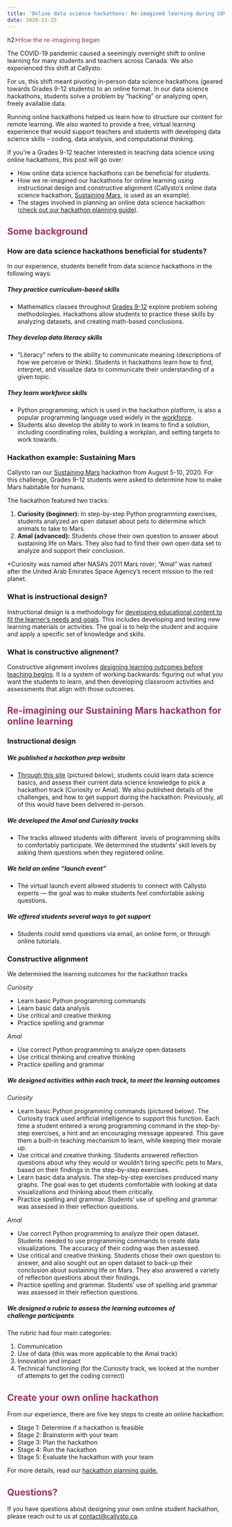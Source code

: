 ```yaml
---
title: 'Online data science hackathons: Re-imagined learning during COVID-19'
date: 2020-11-25
---
```

h2><span style="color: #993366;">How the re-imagining began</span></h2>
<p>The COVID-19 pandemic caused a seemingly overnight shift to online learning for many students and teachers across Canada. We also experienced this shift at Callysto.</p>
<p>For us, this shift meant pivoting in-person data science hackathons (geared towards Grades 9-12 students) to an online format. In our data science hackathons, students solve a problem by “hacking” or analyzing open, freely available data.</p>
<p>Running online hackathons helped us learn how to structure our content for remote learning. We also wanted to provide a free, virtual learning experience that would support teachers and students with developing data science skills – coding, data analysis, and computational thinking.</p>
<p>If you’re a Grades 9-12 teacher interested in teaching data science using online hackathons, this post will go over:</p>
<ul>
<li>How online data science hackathons can be beneficial for students.</li>
<li>How we re-imagined our hackathons for online learning using instructional design and constructive alignment (Callysto’s online data science hackathon,&nbsp;<a href="https://www.callysto.ca/2020/09/10/students-seek-a-sustainable-life-on-mars-as-part-of-callysto-hackathon/" target="_blank" rel="noreferrer noopener">Sustaining Mars</a>, is used as an example).</li>
<li>The stages involved in planning an online data science hackathon (<a href="https://bit.ly/callystohackathonguide" target="_blank" rel="noreferrer noopener">check out our hackathon planning guide</a>).</li>
</ul>
<h2><span style="color: #993366;">Some background</span></h2>
<h3>How are data science hackathons&nbsp;beneficial for students?</h3>
<p>In our experience, students benefit from data science hackathons in the following ways:</p>
<h5><strong>They practice curriculum-based skills</strong></h5>
<ul>
<li>Mathematics classes throughout&nbsp;<a href="https://www.cicic.ca/1240/an_overview_of_elementary_and_secondary_education.canada">Grades 9-12</a>&nbsp;explore problem solving methodologies. Hackathons allow students to practice these skills by analyzing datasets, and creating math-based conclusions.</li>
</ul>
<h5><strong>They develop data literacy skills</strong></h5>
<ul>
<li>“Literacy” refers to the ability to communicate meaning (descriptions of how we perceive or think). Students in hackathons learn how to find, interpret, and visualize data to communicate their understanding of a given topic.</li>
</ul>
<h5>They learn workforce skills</h5>
<ul>
<li>Python programming, which is used in the hackathon platform, is also a popular programming language used widely in the&nbsp;<a href="https://www.indeed.com/career-advice/career-development/best-programming-languages-to-learn" target="_blank" rel="noreferrer noopener">workforce</a>.</li>
<li>Students also develop the ability to work in teams to find a solution, including coordinating roles, building a workplan, and setting targets to work towards.</li>
</ul>
<h3>Hackathon example: Sustaining Mars</h3>
<p>Callysto ran our&nbsp;<a href="https://www.callysto.ca/2020/09/10/students-seek-a-sustainable-life-on-mars-as-part-of-callysto-hackathon/" target="_blank" rel="noreferrer noopener">Sustaining Mars</a>&nbsp;hackathon from August 5-10, 2020. For this challenge, Grades 9-12 students were asked to determine how to make Mars habitable for humans.</p>
<p>The hackathon featured two tracks:</p>
<ol>
<li><strong>Curiosity (beginner):</strong>&nbsp;In step-by-step Python programming exercises, students analyzed an open dataset about pets to determine which animals to take to Mars.</li>
<li><strong>Amal (advanced):</strong>&nbsp;Students chose their own question to answer about sustaining life on Mars. They also had to find their own open data set to analyze and support their conclusion.</li>
</ol>
<p>*Curiosity was named after NASA’s 2011 Mars rover; “Amal” was named after the United Arab Emirates Space Agency’s recent mission to the red planet.</p>
<h3>What is instructional design?</h3>
<p>Instructional design is a methodology for&nbsp;<a href="https://docs.wixstatic.com/ugd/c9b0ce_4c5d961291de41e58e08576d3c9ee868.pdf">developing educational content to fit the learner’s needs and goals</a>.&nbsp;This includes developing and testing new learning materials or activities. The goal is to help the student and acquire and apply a specific set of knowledge and skills.</p>
<h3>What is constructive alignment?</h3>
<p>Constructive alignment involves&nbsp;<a href="https://www.tru.ca/__shared/assets/Constructive_Alignment36087.pdf">designing learning outcomes before teaching begins</a>. It is a system of working backwards: figuring out what you want the students to learn, and then developing classroom activities and assessments that align with those outcomes.</p>
<h2><span style="color: #993366;">Re-imagining our Sustaining Mars hackathon for online learning</span></h2>
<h3>Instructional design</h3>
<h5>We published a&nbsp;hackathon prep website</h5>
<ul>
<li><a href="https://callysto-hackathon.netlify.app/" target="_blank" rel="noreferrer noopener">Through this site</a>&nbsp;(pictured below),&nbsp;students could learn data science basics, and assess their current data science knowledge to pick a hackathon track (Curiosity or Amal). We also published details of the challenges, and how to get support during the hackathon. Previously, all of this would have been delivered in-person.</li>
</ul>
<h5>We developed the Amal and Curiosity tracks</h5>
<ul>
<li>The tracks allowed students with different&nbsp; levels of programming skills to comfortably participate. We determined the students’ skill levels by asking them questions when they registered online.</li>
</ul>
<h5>We held an online “launch event”</h5>
<ul>
<li>The virtual launch event allowed students to connect with Callysto experts — the goal was to make students feel comfortable asking questions.</li>
</ul>
<h5>We offered students several ways to get support</h5>
<ul>
<li>Students could send questions via email, an online form, or through online tutorials.</li>
</ul>
<h3>Constructive alignment</h3>
<p>We determined the learning outcomes for the hackathon tracks</p>
<p><em>Curiosity</em></p>
<ul>
<li>Learn basic Python programming commands</li>
<li>Learn basic data analysis</li>
<li>Use critical and creative thinking</li>
<li>Practice spelling and grammar</li>
</ul>
<p><em>Amal</em></p>
<ul>
<li>Use correct Python programming to analyze open datasets</li>
<li>Use critical thinking and creative thinking</li>
<li>Practice spelling and grammar</li>
</ul>
<h5>We designed activities within each track, to meet the learning outcomes</h5>
<p><em>Curiosity</em></p>
<ul>
<li>Learn basic Python programming commands (pictured below). The Curiosity track used artificial intelligence to support this function. Each time a student entered a wrong programming command in the step-by-step exercises, a hint and an encouraging message appeared. This gave them a built-in teaching mechanism to learn, while keeping their morale up.</li>
<li>Use critical and creative thinking. Students answered reflection questions about why they would or wouldn’t bring specific pets to Mars, based on their findings in the step-by-step exercises.</li>
<li>Learn basic data analysis. The step-by-step exercises produced many graphs. The goal was to get students comfortable with looking at data visualizations and thinking about them critically.</li>
<li>Practice spelling and grammar. Students’ use of spelling and grammar was assessed in their reflection questions.</li>
</ul>
<p><em>Amal</em></p>
<ul>
<li>Use correct Python programming to analyze their open dataset. Students needed to use programming commands to create data visualizations. The accuracy of their coding was then assessed.</li>
<li>Use critical and creative thinking. Students chose their own question to answer, and also sought out an open dataset to back-up their conclusion about sustaining life on Mars. They also answered a variety of reflection questions about their findings.</li>
<li>Practice spelling and grammar. Students’ use of spelling and grammar was assessed in their reflection questions.</li>
</ul>
<h5>We designed a rubric to assess the learning outcomes of challenge&nbsp;participants</h5>
<p>The rubric had four main categories:</p>
<ol>
<li>Communication</li>
<li>Use of data (this was more applicable to the Amal track)</li>
<li>Innovation and impact</li>
<li>Technical functioning (for the Curiosity track, we looked at the number of attempts to get the coding correct)</li>
</ol>
<h2><span style="color: #993366;">Create your own online hackathon</span></h2>
<p>From our experience, there are five key steps to create an online hackathon:</p>
<ul>
<li>Stage 1: Determine if a hackathon is feasible</li>
<li>Stage 2: Brainstorm with your team</li>
<li>Stage 3: Plan the hackathon</li>
<li>Stage 4: Run the hackathon</li>
<li>Stage 5: Evaluate the hackathon with your team</li>
</ul>
<p>For more details, read our&nbsp;<a href="http://bit.ly/callystohackathonguide" target="_blank" rel="noreferrer noopener">hackathon planning guide.</a></p>
<h2><span style="color: #993366;">Questions?</span></h2>
<p>If you have questions about designing your own online student hackathon, please reach out to us at&nbsp;<a href="mailto:contact@callysto.ca" target="_blank" rel="noreferrer noopener">contact@callysto.ca</a>.</p>